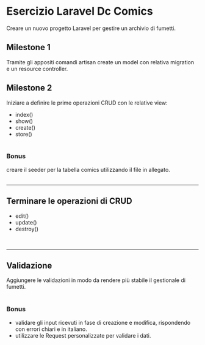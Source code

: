 # Esercizio Laravel Dc Comics

Creare un nuovo progetto Laravel per gestire un archivio di fumetti.<br>

## Milestone 1
Tramite gli appositi comandi artisan create un model con relativa migration e un resource controller.<br>

## Milestone 2
Iniziare a definire le prime operazioni CRUD con le relative view:
- index()
- show()
- create()
- store()
<br><br>

### Bonus
creare il seeder per la tabella comics utilizzando il file in allegato.
<br><br><hr>

## Terminare le operazioni di CRUD
- edit()
- update()
- destroy()
<br>
<hr>

## Validazione

Aggiungere le validazioni in modo da rendere più stabile il gestionale di fumetti.<br><br>


### Bonus
- validare gli input ricevuti in fase di creazione e modifica, rispondendo con errori chiari e in italiano.
- utilizzare le Request personalizzate per validare i dati.